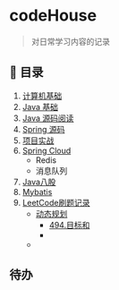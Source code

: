 # codeHouse
> 对日常学习内容的记录 
## 💾 目录
1. [计算机基础]()
2. [Java 基础](./docs/java/basic.md)
3. [Java 源码阅读]()
4. [Spring 源码]()
5. [项目实战]()
6. [Spring Cloud](./docs/java/springcloud.md)
   - Redis
   - 消息队列
7. [Java八股]()
8. [Mybatis](./docs/java/mybatis.md)
9. [LeetCode刷题记录](./docs/java/leetcode.md)
   - [动态规划](./docs/java/leetcode.md#动态规划)
      - [494.目标和](./docs/java/leetcode.md#494目标和)
      - 
   - 

## 待办
